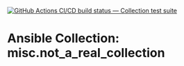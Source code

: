 [![GitHub Actions CI/CD build status — Collection test suite](https://github.com/ansible-collection-migration/misc.not_a_real_collection/workflows/Collection%20test%20suite/badge.svg?branch=master)](https://github.com/ansible-collection-migration/misc.not_a_real_collection/actions?query=workflow%3A%22Collection%20test%20suite%22)

Ansible Collection: misc.not_a_real_collection
=================================================